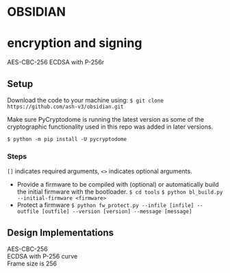 # OBSIDIAN

# encryption and signing
AES-CBC-256
ECDSA with P-256r

## Setup
Download the code to your machine using:
```$ git clone https://github.com/ash-v3/obsidian.git```

Make sure PyCryptodome is running the latest version as some of the cryptographic functionality used in this repo was added in later versions.

```$ python -m pip install -U pycryptodome```

### Steps
 ``[]`` indicates required arguments, ``<>`` indicates optional arguments.
 - Provide a firmware to be compiled with (optional) or automatically build the initial firmware with the bootloader.
	``$ cd tools``
	``$ python bl_build.py --initial-firmware <firmware>``
 - Protect a firmware
   ``$ python fw_protect.py --infile [infile] --outfile [outfile] --version [version] --message [message]``

## Design Implementations
AES-CBC-256  
ECDSA with P-256 curve  
Frame size is 256
